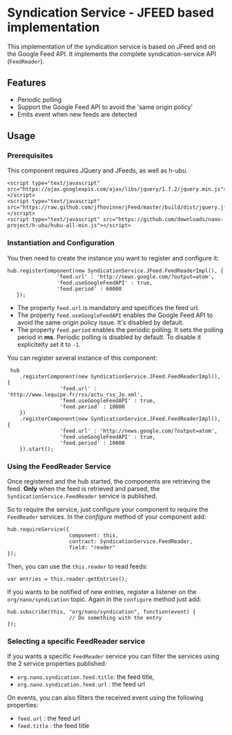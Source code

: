 # Syndication Service - JFEED based implementation

This implementation of the syndication service is based on JFeed and on the Google Feed API. It implements the
complete syndication-service API (```FeedReader```).

## Features

* Periodic polling
* Support the Google Feed API to avoid the 'same origin policy'
* Emits event when new feeds are detected

## Usage

### Prerequisites

This component requires JQuery and JFeeds, as well as h-ubu.

    <script type="text/javascript" src="https://ajax.googleapis.com/ajax/libs/jquery/1.7.2/jquery.min.js"></script>
    <script type="text/javascript" src="https://raw.github.com/jfhovinne/jFeed/master/build/dist/jquery.jfeed.js"></script>
    <script type="text/javascript" src="https://github.com/downloads/nano-project/h-ubu/hubu-all-min.js"></script>

### Instantiation and Configuration

You then need to create the instance you want to register and configure it:

    hub.registerComponent(new SyndicationService.JFeed.FeedReaderImpl(), {
                    'feed.url' : 'http://news.google.com/?output=atom',
                    'feed.useGoogleFeedAPI' : true,
                    'feed.period' : 60000
       });

* The property ```feed.url``` is mandatory and specifices the feed url.
* The property ```feed.useGoogleFeedAPI``` enables the Google Feed API to avoid the same origin policy issue. It's
disabled by default.
* The property ```feed.period``` enables the periodic polling. It sets the polling period in **ms**. Periodic polling
 is disabled by default. To disable it explicitelty set it to ```-1```.

You can register several instance of this component:

     hub
        .registerComponent(new SyndicationService.JFeed.FeedReaderImpl(), {
                     'feed.url' : 'http://www.lequipe.fr/rss/actu_rss_Jo.xml',
                     'feed.useGoogleFeedAPI' : true,
                     'feed.period' : 10000
        })
        .registerComponent(new SyndicationService.JFeed.FeedReaderImpl(), {
                     'feed.url' : 'http://news.google.com/?output=atom',
                     'feed.useGoogleFeedAPI' : true,
                     'feed.period' : 10000
        }).start();

### Using the FeedReader Service

Once registered and the hub started, the components are retrieving the feed. **Only** when the feed is retrieved and
parsed, the ```SyndicationService.FeedReader``` service is published.

So to require the service, just configure your component to require the ```FeedReader``` services. In the _configure_
 method of your component add:

    hub.requireService({
                        component: this,
                        contract: SyndicationService.FeedReader,
                        field: "reader"
    });

Then, you can use the ```this.reader``` to read feeds:

    var entries = this.reader.getEntries();

If you wants to be notified of new entries, register a listener on the ```org/nano/syndication``` topic. Again in the
 ```configure``` method just add:

    hub.subscribe(this, "org/nano/syndication", function(event) {
                        // Do something with the entry
    });

### Selecting a specific FeedReader service

If you wants a specific ```FeedReader``` service you can filter the services using the 2 service properties published:

* ```org.nano.syndication.feed.title```: the feed title,
* ```org.nano.syndication.feed.url``` : the feed url

On events, you can also filters the received event using the following properties:

* ```feed.url``` : the feed url
* ```feed.title``` : the feed title
